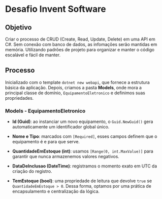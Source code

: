 # Desafio Invent Software

## Objetivo

Criar o processo de CRUD (Create, Read, Update, Delete) em uma API em C#. Sem conexão com banco de dados, as infomações serão mantidas em memória. Utilizando padrões de projeto para organizar e manter o código escalável e fácil de manter.

## Processo

Inicializado com o template `dotnet new webapi`, que fornece a estrutura básica da aplicação. Depois, criamos a pasta **Models**, onde mora a principal classe de domínio, `EquipamentoEletronico` e definimos suas propriedades.

### Models - EquipamentoEletronico

* **Id (Guid)**: ao instanciar um novo equipamento, o `Guid.NewGuid()` gera automaticamente um identificador global único.

* **Nome e Tipo**: marcados com `[Required]`, esses campos definem que o equipamento é e para que serve.

* **QuantidadeEmEstoque (int)**: usamos `[Range(0, int.MaxValue)]` para garantir que nunca armazenemos valores negativos.

* **DataDeInclusao (DateTime)**: registramos o momento exato em UTC da criação do registro.

* **TemEstoque (bool)**: uma propriedade de leitura que devolve `true` se `QuantidadeEmEstoque > 0`. Dessa forma, optamos por uma prática de encapsulamento e centralização da lógica.

